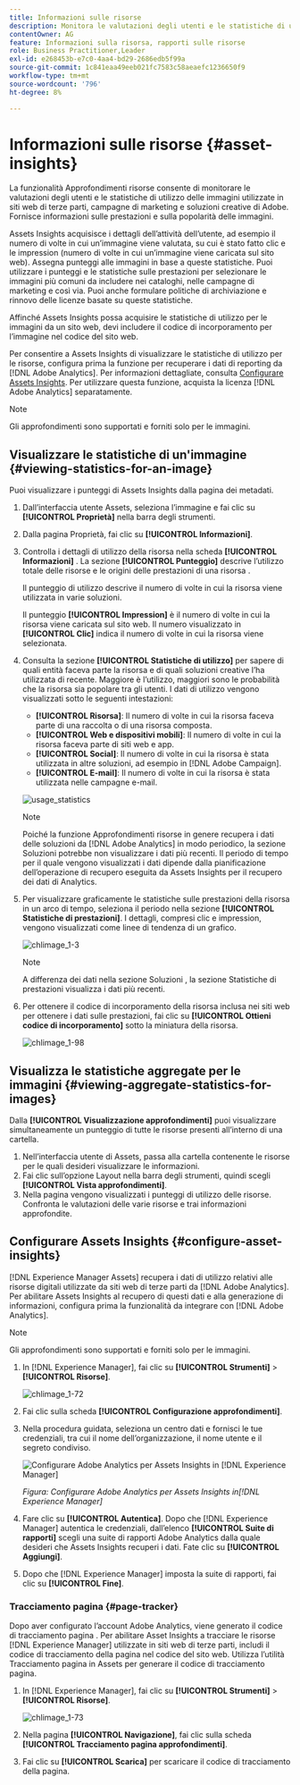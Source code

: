 ```yaml
---
title: Informazioni sulle risorse
description: Monitora le valutazioni degli utenti e le statistiche di utilizzo di immagini utilizzate in siti web di terze parti, campagne di marketing e soluzioni creative di Adobe.
contentOwner: AG
feature: Informazioni sulla risorsa, rapporti sulle risorse
role: Business Practitioner,Leader
exl-id: e268453b-e7c0-4aa4-bd29-2686edb5f99a
source-git-commit: 1c841eaa49eeb021fc7583c58aeaefc1236650f9
workflow-type: tm+mt
source-wordcount: '796'
ht-degree: 8%

---
```


# Informazioni sulle risorse {#asset-insights}

La funzionalità Approfondimenti risorse consente di monitorare le valutazioni degli utenti e le statistiche di utilizzo delle immagini utilizzate in siti web di terze parti, campagne di marketing e soluzioni creative di Adobe. Fornisce informazioni sulle prestazioni e sulla popolarità delle immagini.

Assets Insights acquisisce i dettagli dell’attività dell’utente, ad esempio il numero di volte in cui un’immagine viene valutata, su cui è stato fatto clic e le impression (numero di volte in cui un’immagine viene caricata sul sito web). Assegna punteggi alle immagini in base a queste statistiche. Puoi utilizzare i punteggi e le statistiche sulle prestazioni per selezionare le immagini più comuni da includere nei cataloghi, nelle campagne di marketing e così via. Puoi anche formulare politiche di archiviazione e rinnovo delle licenze basate su queste statistiche.

Affinché Assets Insights possa acquisire le statistiche di utilizzo per le immagini da un sito web, devi includere il codice di incorporamento per l’immagine nel codice del sito web.

Per consentire a Assets Insights di visualizzare le statistiche di utilizzo per le risorse, configura prima la funzione per recuperare i dati di reporting da [!DNL Adobe Analytics]. Per informazioni dettagliate, consulta [Configurare Assets Insights](#configure-asset-insights). Per utilizzare questa funzione, acquista la licenza [!DNL Adobe Analytics] separatamente.

>[!NOTE]
>
>Gli approfondimenti sono supportati e forniti solo per le immagini.

## Visualizzare le statistiche di un&#39;immagine {#viewing-statistics-for-an-image}

Puoi visualizzare i punteggi di Assets Insights dalla pagina dei metadati.

1. Dall’interfaccia utente Assets, seleziona l’immagine e fai clic su **[!UICONTROL Proprietà]** nella barra degli strumenti.
1. Dalla pagina Proprietà, fai clic su **[!UICONTROL Informazioni]**.
1. Controlla i dettagli di utilizzo della risorsa nella scheda **[!UICONTROL Informazioni]** . La sezione **[!UICONTROL Punteggio]** descrive l’utilizzo totale delle risorse e le origini delle prestazioni di una risorsa .

   Il punteggio di utilizzo descrive il numero di volte in cui la risorsa viene utilizzata in varie soluzioni.

   Il punteggio **[!UICONTROL Impression]** è il numero di volte in cui la risorsa viene caricata sul sito web. Il numero visualizzato in **[!UICONTROL Clic]** indica il numero di volte in cui la risorsa viene selezionata.

1. Consulta la sezione **[!UICONTROL Statistiche di utilizzo]** per sapere di quali entità faceva parte la risorsa e di quali soluzioni creative l’ha utilizzata di recente. Maggiore è l’utilizzo, maggiori sono le probabilità che la risorsa sia popolare tra gli utenti. I dati di utilizzo vengono visualizzati sotto le seguenti intestazioni:

   * **[!UICONTROL Risorsa]**: Il numero di volte in cui la risorsa faceva parte di una raccolta o di una risorsa composta.
   * **[!UICONTROL Web e dispositivi mobili]**: Il numero di volte in cui la risorsa faceva parte di siti web e app.
   * **[!UICONTROL Social]**: Il numero di volte in cui la risorsa è stata utilizzata in altre soluzioni, ad esempio in  [!DNL Adobe Campaign].
   * **[!UICONTROL E-mail]**: Il numero di volte in cui la risorsa è stata utilizzata nelle campagne e-mail.

   ![usage_statistics](assets/usage_statistics.png)

   >[!NOTE]
   >
   >Poiché la funzione Approfondimenti risorse in genere recupera i dati delle soluzioni da [!DNL Adobe Analytics] in modo periodico, la sezione Soluzioni potrebbe non visualizzare i dati più recenti. Il periodo di tempo per il quale vengono visualizzati i dati dipende dalla pianificazione dell’operazione di recupero eseguita da Assets Insights per il recupero dei dati di Analytics.

1. Per visualizzare graficamente le statistiche sulle prestazioni della risorsa in un arco di tempo, seleziona il periodo nella sezione **[!UICONTROL Statistiche di prestazioni]**. I dettagli, compresi clic e impression, vengono visualizzati come linee di tendenza di un grafico.

   ![chlimage_1-3](assets/chlimage_1-3.jpeg)

   >[!NOTE]
   >
   >A differenza dei dati nella sezione Soluzioni , la sezione Statistiche di prestazioni visualizza i dati più recenti.

1. Per ottenere il codice di incorporamento della risorsa inclusa nei siti web per ottenere i dati sulle prestazioni, fai clic su **[!UICONTROL Ottieni codice di incorporamento]** sotto la miniatura della risorsa. <!-- For more information on how to include your Embed code in third-party web pages, see [Using Page Tracker and Embed code in web pages](/help/assets/use-page-tracker.md). -->

   ![chlimage_1-98](assets/chlimage_1-98.png)

## Visualizza le statistiche aggregate per le immagini {#viewing-aggregate-statistics-for-images}

Dalla **[!UICONTROL Visualizzazione approfondimenti]** puoi visualizzare simultaneamente un punteggio di tutte le risorse presenti all’interno di una cartella.

1. Nell’interfaccia utente di Assets, passa alla cartella contenente le risorse per le quali desideri visualizzare le informazioni.
1. Fai clic sull’opzione Layout nella barra degli strumenti, quindi scegli **[!UICONTROL Vista approfondimenti]**.
1. Nella pagina vengono visualizzati i punteggi di utilizzo delle risorse. Confronta le valutazioni delle varie risorse e trai informazioni approfondite.

<!-- TBD: Commenting as Web Console is not available. Document the appropriate OSGi config method if available in CS.

## Schedule background job {#scheduling-background-job}

Assets Insights fetches usage data for assets from Adobe Analytics report suites in a periodic manner. By default, Assets Insights runs a background job every 24 hours at 2 AM to the fetch data. However, you can modify both the frequency and the time by configuring the **[!UICONTROL Adobe CQ DAM Asset Performance Report Sync Job]** service from the web console.

1. Click the [!DNL Experience Manager] logo, and go to **[!UICONTROL Tools]** > **[!UICONTROL Operations]** > **[!UICONTROL Web Console]**.
1. Open the **[!UICONTROL Adobe CQ DAM Asset Performance Report Sync Job]** service configuration.

   ![chlimage_1-99](assets/chlimage_1-99.png)

1. Specify the desired scheduler frequency and the start time for the job in the property scheduler expression. Save the changes.
-->

## Configurare Assets Insights {#configure-asset-insights}

[!DNL Experience Manager Assets] recupera i dati di utilizzo relativi alle risorse digitali utilizzate da siti web di terze parti da  [!DNL Adobe Analytics]. Per abilitare Assets Insights al recupero di questi dati e alla generazione di informazioni, configura prima la funzionalità da integrare con [!DNL Adobe Analytics].

>[!NOTE]
>
>Gli approfondimenti sono supportati e forniti solo per le immagini.

1. In [!DNL Experience Manager], fai clic su **[!UICONTROL Strumenti]** > **[!UICONTROL Risorse]**.

   ![chlimage_1-72](assets/chlimage_1-72.png)

1. Fai clic sulla scheda **[!UICONTROL Configurazione approfondimenti]**.
1. Nella procedura guidata, seleziona un centro dati e fornisci le tue credenziali, tra cui il nome dell’organizzazione, il nome utente e il segreto condiviso.

   ![Configurare Adobe Analytics per Assets Insights in  [!DNL Experience Manager]](assets/insights_config2.png)

   *Figura: Configurare Adobe Analytics per Assets Insights in[!DNL Experience Manager]*

1. Fare clic su **[!UICONTROL Autentica]**. Dopo che [!DNL Experience Manager] autentica le credenziali, dall’elenco **[!UICONTROL Suite di rapporti]** scegli una suite di rapporti Adobe Analytics dalla quale desideri che Assets Insights recuperi i dati. Fate clic su **[!UICONTROL Aggiungi]**.
1. Dopo che [!DNL Experience Manager] imposta la suite di rapporti, fai clic su **[!UICONTROL Fine]**.

### Tracciamento pagina {#page-tracker}

Dopo aver configurato l’account Adobe Analytics, viene generato il codice di tracciamento pagina . Per abilitare Asset Insights a tracciare le risorse [!DNL Experience Manager] utilizzate in siti web di terze parti, includi il codice di tracciamento della pagina nel codice del sito web. Utilizza l’utilità Tracciamento pagina in Assets per generare il codice di tracciamento pagina. <!--  For more information on how to include your Page Tracker code in third-party web pages, see [Using Page Tracker and Embed code in web pages](/help/assets/use-page-tracker.md). -->

1. In [!DNL Experience Manager], fai clic su **[!UICONTROL Strumenti]** > **[!UICONTROL Risorse]**.

   ![chlimage_1-73](assets/chlimage_1-73.png)

1. Nella pagina **[!UICONTROL Navigazione]**, fai clic sulla scheda **[!UICONTROL Tracciamento pagina approfondimenti]**.
1. Fai clic su **[!UICONTROL Scarica]** per scaricare il codice di tracciamento della pagina.

<!--

## Using demo package for Assets Insights {#using-demo-package-for-asset-insights}

Using the demo package, you can enable Adobe Assets Insights to capture data from and generate insights for a sample web page.

1. Configure Assets Insights using the instructions in [Configure Assets Insights](#configure-asset-insights).
1. Download the sample [!DNL Experience Manager Assets] package from below and install the package from CRXDE package manager.

   [Get File](assets/insightsdemo.zip)

1. Download the ZIP file containing the sample web page from below and extract on your local file system.

   [Get File](assets/demosite.zip)

1. Click the web page to open it in the web browser.

   >[!CAUTION]
   >
   >Web Page is configured to load asset from the localhost server . In case your server is running somewhere else change server address from localhost to server address in the HTML content of the web page.

   >[!NOTE]
   >
   >The external web page can be in [!DNL Experience Manager] itself.

-->
